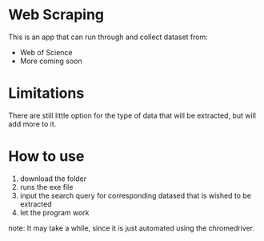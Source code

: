 # Web Scraping
This is an app that can run through and collect dataset from:
- Web of Science
- More coming soon

# Limitations
There are still little option for the type of data that will be extracted, but will add more to it. 

# How to use
1. download the folder
2. runs the exe file
3. input the search query for corresponding datased that is wished to be extracted
4. let the program work

note:
It may take a while, since it is just automated using the chromedriver.
